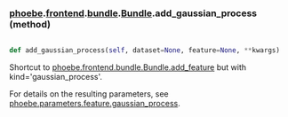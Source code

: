 ### [phoebe](phoebe.md).[frontend](phoebe.frontend.md).[bundle](phoebe.frontend.bundle.md).[Bundle](phoebe.frontend.bundle.Bundle.md).add_gaussian_process (method)


```py

def add_gaussian_process(self, dataset=None, feature=None, **kwargs)

```



Shortcut to [phoebe.frontend.bundle.Bundle.add_feature](phoebe.frontend.bundle.Bundle.add_feature.md) but with kind='gaussian_process'.

For details on the resulting parameters, see [phoebe.parameters.feature.gaussian_process](phoebe.parameters.feature.gaussian_process.md).

